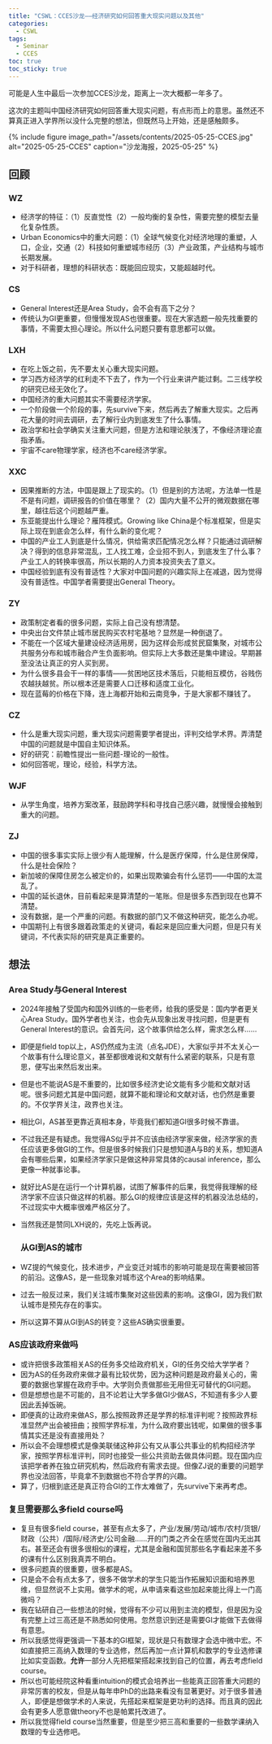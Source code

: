 ```yaml
---
title: "CSWL：CCES沙龙——经济研究如何回答重大现实问题以及其他"
categories:
  - CSWL
tags:
  - Seminar
  - CCES
toc: true
toc_sticky: true  
---
```


可能是人生中最后一次参加CCES沙龙，距离上一次大概都一年多了。

这次的主题叫中国经济研究如何回答重大现实问题，有点形而上的意思。虽然还不算真正进入学界所以没什么完整的想法，但既然马上开始，还是感触颇多。

{% include figure 
   image_path="/assets/contents/2025-05-25-CCES.jpg" 
   alt="2025-05-25-CCES"
   caption="沙龙海报，2025-05-25" 
%}
## 回顾

### WZ
* 经济学的特征：（1）反直觉性（2）一般均衡的复杂性，需要完整的模型去量化复杂性质。
* Urban Economics中的重大问题：（1）全球气候变化对经济地理的重塑，人口，企业，交通（2）科技如何重塑城市经历（3）产业政策，产业结构与城市长期发展。
* 对于科研者，理想的科研状态：既能回应现实，又能超越时代。

### CS
* General Interest还是Area Study，会不会有高下之分？
* 传统认为GI更重要，但慢慢发现AS也很重要。现在大家选题一般先找重要的事情，不需要太担心理论。所以什么问题只要有意思都可以做。

### LXH
* 在吃上饭之前，先不要太关心重大现实问题。
* 学习西方经济学的红利走不下去了，作为一个行业来讲产能过剩。二三线学校的研究已经无效化了。
* 中国经济的重大问题其实不需要经济学家。
* 一个阶段做一个阶段的事，先survive下来，然后再去了解重大现实。之后再花大量的时间去调研，去了解行业内到底发生了什么事情。
* 政治学和社会学确实关注重大问题，但是方法和理论肤浅了，不像经济理论直指矛盾。
* 宇宙不care物理学家，经济也不care经济学家。

### XXC
* 因果推断的方法，中国是跟上了现实的。（1）但是别的方法呢，方法单一性是不是有问题，调研报告的价值在哪里？（2）国内大量不公开的微观数据在哪里，越往后这个问题越严重。
* 东亚能提出什么理论？雁阵模式。Growing like China是个标准框架，但是实际上现在到底会怎么样，有什么新的变化呢？
* 中国的产业工人到底是什么情况，供给需求匹配情况怎么样？只能通过调研解决？得到的信息非常混乱，工人找工难，企业招不到人，到底发生了什么事？产业工人的转换率很高，所以长期的人力资本投资失去了意义。
* 中国经验到底有没有普适性？大家对中国问题的兴趣实际上在减退，因为觉得没有普适性。中国学者需要提出General Theory。

### ZY
* 政策制定者看的很多问题，实际上自己没有想清楚。
* 中央出台文件禁止城市居民购买农村宅基地？显然是一种倒退了。
* 不能在一个区域大量建设经济适用房，因为这样会形成贫民窟集聚，对城市公共服务分布和城市融合产生负面影响。但实际上大多数还是集中建设。早期甚至没法让真正的穷人买到房。
* 为什么很多县会干一样的事情——贫困地区技术落后，只能相互模仿，谷贱伤农越扶越贫。所以根本还是需要人口迁移和适度工业化。
* 现在蓝莓的价格在下降，连上海都开始和云南竞争，于是大家都不赚钱了。

### CZ
* 什么是重大现实问题，重大现实问题需要学者提出，评判交给学术界。弄清楚中国的问题就是中国自主知识体系。
* 好的研究：前瞻性提出一些问题-理论的一般性。
* 如何回答呢，理论，经验，科学方法。

### WJF
* 从学生角度，培养方案改革，鼓励跨学科和寻找自己感兴趣，就慢慢会接触到重大的问题。

### ZJ
* 中国的很多事实实际上很少有人能理解，什么是医疗保障，什么是住房保障，什么是社会保险？
* 新加坡的保障住房怎么被定价的，如果出现欺骗会有什么惩罚——中国的太混乱了。
* 中国的延长退休，目前看起来是算清楚的一笔账。但是很多东西到现在也算不清楚。
* 没有数据，是一个严重的问题。有数据的部门又不做这种研究，能怎么办呢。
* 中国期刊上有很多跟着政策走的关键词，看起来是回应重大问题，但是只有关键词，不代表实际的研究是真正重要的。

## 想法

### Area Study与General Interest
* 2024年接触了受国内和国外训练的一些老师，给我的感受是：国内学者更关心Area Study。国外学者也关注，也会先从现象出发寻找问题，但是更有General Interest的意识。会首先问，这个故事供给怎么样，需求怎么样……
* 即便是field top以上，AS仍然成为主流（点名JDE），大家似乎并不太关心一个故事有什么理论意义，甚至都很难说和文献有什么紧密的联系，只是有意思，便写出来然后发出来。
* 但是也不能说AS是不重要的，比如很多经济史论文能有多少能和文献对话呢。很多问题尤其是中国问题，就算不能和理论和文献对话，也仍然是重要的。不仅学界关注，政界也关注。
* 相比GI，AS甚至更靠近真相本身，毕竟我们都知道GI很多时候不靠谱。
* 不过我还是有疑虑。我觉得AS似乎并不应该由经济学家来做，经济学家的责任应该更多做GI的工作。但是很多时候我们只是想知道A与B的关系，想知道A会有哪些后果，如果经济学家只是做这种非常具体的causal inference，那么更像一种就事论事。
* 就好比AS是在运行一个计算机器，试图了解事件的后果，我觉得我理解的经济学家不应该只做这样的机器。那么GI的规律应该是这样的机器没法总结的，不过现实中大概率很难严格区分了。
* 当然我还是赞同LXH说的，先吃上饭再说。

  ### 从GI到AS的城市
* WZ提的气候变化，技术进步，产业变迁对城市的影响可能是现在需要被回答的前沿。这像AS，是一些现象对城市这个Area的影响结果。
* 过去一般反过来，我们关注城市集聚对这些因素的影响。这像GI，因为我们默认城市是预先存在的事实。
* 所以这算不算从GI到AS的转变？这些AS确实很重要。

### AS应该政府来做吗
* 或许把很多政策相关AS的任务多交给政府机关，GI的任务交给大学学者？
* 因为AS的任务政府来做才最有比较优势，因为这种问题是政府最关心的，需要的数据也掌握在政府手中。大学则负责做那些无用但无可替代的GI问题。
* 但是想想也是不可能的，且不论若让大学多做GI少做AS，不知道有多少人要因此丢掉饭碗。
* 即便真的让政府来做AS，那么按照政界还是学界的标准评判呢？按照政界标准显然产出会被扭曲；按照学界标准，为什么政府要出钱呢，如果做的很多事情其实还是没有直接用处？
* 所以会不会理想模式是像美联储这种非公有又从事公共事业的机构招经济学家，按照学界标准评判，同时也接受一些公共资助去做具体问题。现在国内应该把学者养在独立研究机构，然后政府有需求去提。但像ZJ说的重要的问题学界也没法回答，毕竟拿不到数据也不符合学界的兴趣。
* 算了，归根到底还是真正符合GI的工作太难做了，先survive下来再考虑。

### 复旦需要那么多field course吗
* 复旦有很多field course，甚至有点太多了，产业/发展/劳动/城市/农村/货银/财政（公共）/国际/经济史/公司金融……开的门类之齐全在感觉在国内无出其右。甚至还会有很多很相似的课程，尤其是金融和国贸那些名字看起来差不多的课有什么区别我真弄不明白。
* 很多问题真的很重要，很多都是AS。
* 只是会不会有点太多了，很多不做学术的学生只能当作拓展知识面和培养思维，但显然说不上实用。做学术的呢，从申请来看这些加起来能比得上一门高微吗？
* 我在钻研自己一些想法的时候，觉得有不少可以用到主流的模型，但是因为没有完整上过三高还是不熟悉如何使用。忽然意识到还是需要GI才能做下去做得有意思。
* 所以我感觉得更强调一下基本的GI框架，现状是只有数理才会选中微中宏。不如直接把三高纳入数理的专业选修，然后再加一点计算机和数学的专业选修课比如实变函数。**允许**一部分人先把框架搭起来找到自己的位置，再去考虑field course。
* 所以也可能经院这种看重intuition的模式会培养出一些能真正回答重大问题的非常厉害的校友，但是从每年申PhD的出路来看没有显著更好。对于很多普通人，即便是想做学术的人来说，先搭起来框架是更功利的选择。而且真的因此会有更多人愿意做theory不也是帕累托改进了。
* 所以我觉得field course当然重要，但是至少把三高和重要的一些数学课纳入数理的专业选修吧。


